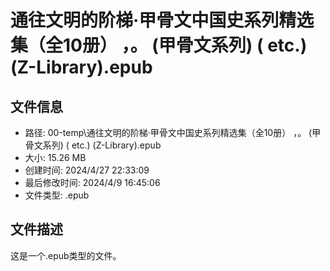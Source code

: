 ﻿# 通往文明的阶梯·甲骨文中国史系列精选集（全10册） ，。 (甲骨文系列) ( etc.) (Z-Library).epub

## 文件信息
- 路径: 00-temp\通往文明的阶梯·甲骨文中国史系列精选集（全10册） ，。 (甲骨文系列) ( etc.) (Z-Library).epub
- 大小: 15.26 MB
- 创建时间: 2024/4/27 22:33:09
- 最后修改时间: 2024/4/9 16:45:06
- 文件类型: .epub

## 文件描述
这是一个.epub类型的文件。


